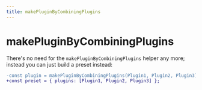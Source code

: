 ```yaml
---
title: makePluginByCombiningPlugins
---
```


# makePluginByCombiningPlugins

There's no need for the `makePluginByCombiningPlugins` helper any more; instead
you can just build a preset instead:

```diff
-const plugin = makePluginByCombiningPlugins(Plugin1, Plugin2, Plugin3);
+const preset = { plugins: [Plugin1, Plugin2, Plugin3] };
```
